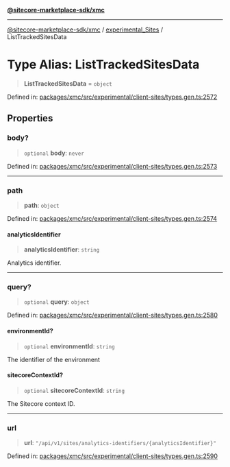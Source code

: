 [**@sitecore-marketplace-sdk/xmc**](../../../../README.md)

***

[@sitecore-marketplace-sdk/xmc](../../../../README.md) / [experimental\_Sites](../README.md) / ListTrackedSitesData

# Type Alias: ListTrackedSitesData

> **ListTrackedSitesData** = `object`

Defined in: [packages/xmc/src/experimental/client-sites/types.gen.ts:2572](https://github.com/Sitecore/marketplace-sdk/blob/main/packages/xmc/src/experimental/client-sites/types.gen.ts#L2572)

## Properties

### body?

> `optional` **body**: `never`

Defined in: [packages/xmc/src/experimental/client-sites/types.gen.ts:2573](https://github.com/Sitecore/marketplace-sdk/blob/main/packages/xmc/src/experimental/client-sites/types.gen.ts#L2573)

***

### path

> **path**: `object`

Defined in: [packages/xmc/src/experimental/client-sites/types.gen.ts:2574](https://github.com/Sitecore/marketplace-sdk/blob/main/packages/xmc/src/experimental/client-sites/types.gen.ts#L2574)

#### analyticsIdentifier

> **analyticsIdentifier**: `string`

Analytics identifier.

***

### query?

> `optional` **query**: `object`

Defined in: [packages/xmc/src/experimental/client-sites/types.gen.ts:2580](https://github.com/Sitecore/marketplace-sdk/blob/main/packages/xmc/src/experimental/client-sites/types.gen.ts#L2580)

#### environmentId?

> `optional` **environmentId**: `string`

The identifier of the environment

#### sitecoreContextId?

> `optional` **sitecoreContextId**: `string`

The Sitecore context ID.

***

### url

> **url**: `"/api/v1/sites/analytics-identifiers/{analyticsIdentifier}"`

Defined in: [packages/xmc/src/experimental/client-sites/types.gen.ts:2590](https://github.com/Sitecore/marketplace-sdk/blob/main/packages/xmc/src/experimental/client-sites/types.gen.ts#L2590)

